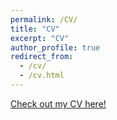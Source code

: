 ```yaml
---
permalink: /CV/
title: "CV"
excerpt: "CV"
author_profile: true
redirect_from: 
  - /cv/
  - /cv.html
---
```


[Check out my CV here!](http://claireloconnell.github.io/files/ClaireO'Connell_2021CV.pdf)
